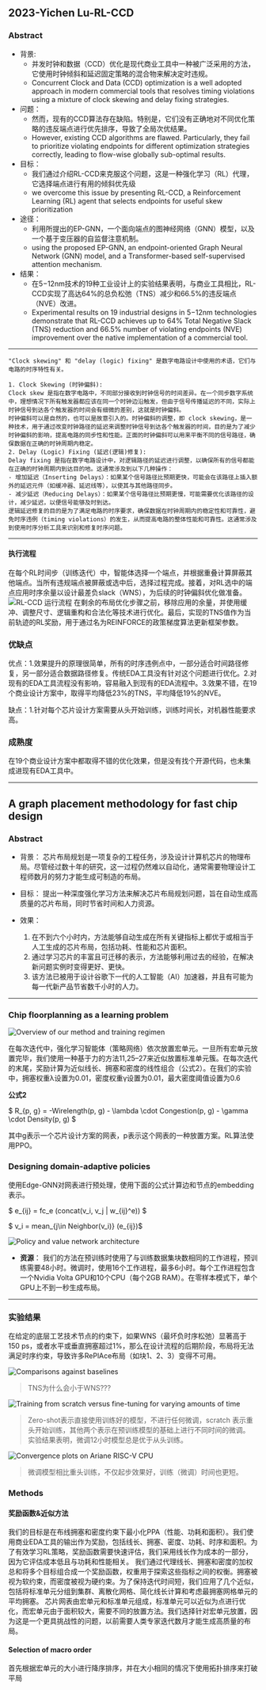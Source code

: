 

## 2023-Yichen Lu-RL-CCD
### Abstract
* 背景: 
  * 并发时钟和数据（CCD）优化是现代商业工具中一种被广泛采用的方法，它使用时钟倾斜和延迟固定策略的混合物来解决定时违规。
  * Concurrent Clock and Data (CCD) optimization is a well adopted approach in modern commercial tools that resolves timing violations using a mixture of clock skewing and delay fixing strategies.
* 问题：
  * 然而，现有的CCD算法存在缺陷。特别是，它们没有正确地对不同优化策略的违反端点进行优先排序，导致了全局次优结果。 
  * However, existing CCD algorithms are flawed. Particularly, they fail to prioritize violating endpoints for different optimization strategies
correctly, leading to flow-wise globally sub-optimal results.
* 目标：
  * 我们通过介绍RL-CCD来克服这个问题，这是一种强化学习（RL）代理，它选择端点进行有用的倾斜优先级
  * we overcome this issue by presenting RL-CCD, a Reinforcement Learning (RL) agent that selects endpoints for useful skew prioritization
* 途径：
  * 利用所提出的EP-GNN，一个面向端点的图神经网络（GNN）模型，以及一个基于变压器的自监督注意机制。
  * using the proposed EP-GNN, an endpoint-oriented Graph Neural Network (GNN) model, and a Transformer-based self-supervised attention mechanism.
* 结果：
  * 在5−12nm技术的19种工业设计上的实验结果表明，与商业工具相比，RL-CCD实现了高达64%的总负松弛（TNS）减少和66.5%的违反端点（NVE）改进。
  * Experimental results on 19 industrial designs in 5−12nm technologies
demonstrate that RL-CCD achieves up to 64% Total Negative Slack
(TNS) reduction and 66.5% number of violating endpoints (NVE)
improvement over the native implementation of a commercial tool.

---
    "Clock skewing" 和 "delay (logic) fixing" 是数字电路设计中使用的术语，它们与电路的时序特性有关。
    
    1. Clock Skewing (时钟偏斜):
    Clock skew 是指在数字电路中，不同部分接收到时钟信号的时间差异。在一个同步数字系统中，理想情况下所有触发器都应该在同一个时钟边沿触发，但由于信号传播延迟的不同，实际上时钟信号到达各个触发器的时间会有细微的差别，这就是时钟偏斜。
    时钟偏斜可以是自然的，也可以是故意引入的。时钟偏斜的调整，即 clock skewing，是一种技术，用于通过改变时钟路径的延迟来调整时钟信号到达各个触发器的时间，目的是为了减少时钟偏斜的影响，提高电路的同步性和性能。正面的时钟偏斜可以用来平衡不同的信号路径，确保数据在正确的时钟周期内稳定。
    2. Delay (Logic) Fixing (延迟(逻辑)修复):
    Delay fixing 是指在数字电路设计中，对逻辑路径的延迟进行调整，以确保所有的信号都能在正确的时钟周期内到达目的地。这通常涉及到以下几种操作：
    - 增加延迟（Inserting Delays）：如果某个信号路径比预期更快，可能会在该路径上插入额外的延迟元件（如缓冲器、延迟线等），以使其与其他路径同步。
    - 减少延迟（Reducing Delays）：如果某个信号路径比预期更慢，可能需要优化该路径的设计，减少延迟，以便信号能够及时到达。
    逻辑延迟修复的目的是为了满足电路的时序要求，确保数据在时钟周期内的稳定性和可靠性，避免时序违例（timing violations）的发生，从而提高电路的整体性能和可靠性。这通常涉及到使用时序分析工具来识别和修复时序问题。
---
#### 执行流程
在每个RL时间步（训练迭代）中，智能体选择一个端点，并根据重叠计算屏蔽其他端点。当所有违规端点被屏蔽或选中后，选择过程完成。接着，对RL选中的端点应用时序余量以设计最差负slack（WNS），为后续的时钟偏斜优化做准备。
![RL-CCD 运行流程](img/rl_ccd_fig_2.png)
在剩余的布局优化步骤之前，移除应用的余量，并使用缓冲、调整尺寸、逻辑重构和合法化等技术进行优化。最后，实现的TNS值作为当前轨迹的RL奖励，用于通过名为REINFORCE的政策梯度算法更新框架参数。

### 优缺点
优点：1.效果提升的原理很简单，所有的时序违例点中，一部分适合时间路径修复，另一部分适合数据路径修复。传统EDA工具没有针对这个问题进行优化。2.对现有的EDA工具流程没有影响，容易融入到现有的EDA流程中。3.效果不错，在19个商业设计方案中，取得平均降低23%的TNS，平均降低19%的NVE。

缺点：1.针对每个芯片设计方案需要从头开始训练，训练时间长，对机器性能要求高。

### 成熟度
在19个商业设计方案中都取得不错的优化效果，但是没有找个开源代码，也未集成进现有EDA工具中。

----

## A graph placement methodology for fast chip design

### Abstract
* 背景：
芯片布局规划是一项复杂的工程任务，涉及设计计算机芯片的物理布局。尽管经过数十年的研究，这一过程仍然难以自动化，通常需要物理设计工程师数月的努力才能生成可制造的布局。

* 目标：
提出一种深度强化学习方法来解决芯片布局规划问题，旨在自动生成高质量的芯片布局，同时节省时间和人力资源。

* 效果：
  1. 在不到六个小时内，方法能够自动生成在所有关键指标上都优于或相当于人工生成的芯片布局，包括功耗、性能和芯片面积。
  2. 通过学习芯片的丰富且可迁移的表示，方法能够利用过去的经验，在解决新问题实例时变得更好、更快。
  3. 该方法已被用于设计谷歌下一代的人工智能（AI）加速器，并且有可能为每一代新产品节省数千小时的人力。

---

### Chip floorplanning as a learning problem

![Overview of our method and training regimen](img/Mirhoseini_NATURE_2021_fig_1.png)

在每次迭代中，强化学习智能体（策略网络）依次放置宏单元。一旦所有宏单元放置完毕，我们使用一种基于力的方法11,25–27来近似放置标准单元簇。在每次迭代的末尾，奖励计算为近似线长、拥塞和密度的线性组合（公式2）。在我们的实验中，拥塞权重λ设置为0.01，密度权重γ设置为0.01，最大密度阈值设置为0.6

**公式2**

$ R_{p, g} = -Wirelength(p, g) - \lambda \cdot Congestion(p, g) - \gamma \cdot Density(p, g) $

其中g表示一个芯片设计方案的网表，p表示这个网表的一种放置方案。RL算法使用PPO。

### Designing domain-adaptive policies

使用Edge-GNN对网表进行预处理，使用下面的公式计算边和节点的embedding表示。

$ e_{ij} = fc_e (concat(v_i, v_j | w_{ij}^e)) $

$ v_i = mean_{j\in Neighbor(v_i)} (e_{ij})$

![Policy and value network architecture](img/Mirhoseini_NATURE_2021_fig_2.png)

+ **资源**： 我们的方法在预训练时使用了与训练数据集块数相同的工作进程，预训练需要48小时。微调时，使用16个工作进程，最多6小时。每个工作进程包含一个Nvidia Volta GPU和10个CPU（每个2GB RAM）。在零样本模式下，单个GPU上不到一秒生成布局。

---

### 实验结果

在给定的底层工艺技术节点的约束下，如果WNS（最坏负时序松弛）显著高于150 ps，或者水平或垂直拥塞超过1%，那么在设计流程的后期阶段，布局将无法满足时序约束，导致许多RePlAce布局（如块1、2、3）变得不可用。

![Comparisons against baselines](img/Mirhoseini_NATURE_2021_table_1.png)

> TNS为什么会小于WNS???

![Training from scratch versus fine-tuning for varying amounts of time](img/Mirhoseini_NATURE_2021_fig_3.png)

> Zero-shot表示直接使用训练好的模型，不进行任何微调，scratch 表示重头开始训练，其他两个表示在预训练模型的基础上进行不同时间的微调。
> 实验结果表明，微调12小时模型总是优于从头训练。

![Convergence plots on Ariane RISC-V CPU](img/Mirhoseini_NATURE_2021_fig_4.png)

> 微调模型相比重头训练，不仅起步效果好，训练（微调）时间也更短。


### Methods

#### 奖励函数&近似方法
我们的目标是在布线拥塞和密度约束下最小化PPA（性能、功耗和面积）。我们使用商业EDA工具的输出作为奖励，包括线长、拥塞、密度、功耗、时序和面积。为了有效学习RL策略，奖励函数需要快速评估，我们采用线长作为成本的一部分，因为它评估成本低且与功耗和性能相关。
我们通过代理线长、拥塞和密度的加权总和将多个目标组合成一个奖励函数，权重用于探索这些指标之间的权衡。拥塞被视为软约束，而密度被视为硬约束。为了保持迭代时间短，我们应用了几个近似，包括将标准单元分组到集群、离散化网格、简化线长计算和考虑最拥塞网格单元的平均拥塞。
芯片网表由宏单元和标准单元组成，标准单元可以近似为点进行优化，而宏单元由于面积较大，需要不同的放置方法。我们选择针对宏单元放置，因为这是一个更具挑战性的问题，以前需要人类专家迭代数月才能生成高质量的布局。


#### Selection of macro order

首先根据宏单元的大小进行降序排序，并在大小相同的情况下使用拓扑排序来打破平局